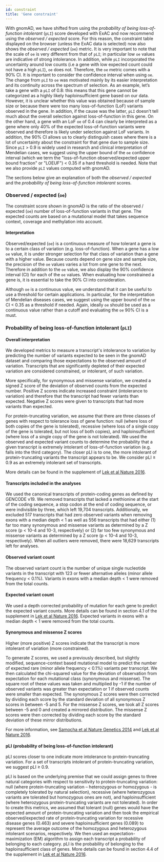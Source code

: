 ```yaml
---
id: constraint
title: 'Gene constraint'
---
```


With gnomAD, we have shifted from using the _probability of being loss-of-function intolerant_ (`pLI`) score developed with ExAC and now recommend using the _observed / expected_ score. For this reason, the constraint table displayed on the browser (unless the ExAC data is selected) now also shows the _observed / expected_ (`oe`) metric. It is very important to note that the scale of `oe` is very different from that of `pLI`; in particular low `oe` values are indicative of strong intolerance. In addition, while `pLI` incorporated the uncertainty around low counts (i.e a gene with low expected count could not have a high `pLI`), `oe` does not. Therefore, the `oe` metric comes with a 90% CI. It is important to consider the confidence interval when using `oe`.
The change from `pLI` to `oe` was motivated mainly by its easier interpretation and its continuity across the spectrum of selection. As an example, let’s take a gene with a `pLI` of 0.8: this means that this gene cannot be categorized as a highly likely haploinsufficient gene based on our data. However, it is unclear whether this value was obtained because of sample size or because there were too many loss-of-function (LoF) variants observed in the gene. In addition, if the cause was the latter, `pLI` doesn’t tell much about the overall selection against loss-of-function in this gene. On the other hand, a gene with an LoF  `oe` of 0.4 can clearly be interpreted as a gene where only 40% of the expected loss-of-function variants were observed and therefore is likely under selection against LoF variants. In addition, the 90% CI allows us to clearly distinguish cases where there is a lot of uncertainty about the constraint for that gene due to sample size.
Since `pLI` > 0.9 is widely used in research and clinical interpretation of Mendelian cases, we suggest using the upper bound of the `oe` confidence interval (which we term the "loss-of-function observed/expected upper bound fraction" or "LOEUF") < 0.35 if a hard threshold is needed. Note that we also provide `pLI` values computed with gnomAD.

The sections below give an explanation of both the _observed / expected_ and the _probability of being loss-of-function intolerant_ scores.


### Observed / expected (`oe`)

The constraint score shown in gnomAD is the ratio of the observed / expected (`oe`) number of loss-of-function variants in that gene. The expected counts are based on a mutational model that takes sequence context, coverage and methylation into account.

#### Interpretation
Observed/expected (`oe`) is a continuous measure of how tolerant a gene is to a certain class of variation (e.g. loss-of-function). When a gene has a low `oe` value, it is under stronger selection for that class of variation than a gene with a higher value. Because counts depend on gene size and sample size, the precision of the `oe` values varies a lot from one gene to the next. Therefore in addition to the `oe` value, we also display the 90% confidence interval (CI) for each of the `oe` values. When evaluating how constrained a gene is, it is essential to take the 90% CI into consideration.

Although `oe` is a continuous value,  we understand that it can be useful to use a threshold for certain applications. In particular, for the interpretation of Mendelian diseases cases, we suggest using the upper bound of the `oe` CI < 0.35 as a threshold if needed. Again, ideally `oe` should be used as a continuous value rather than a cutoff and evaluating the `oe` 90% CI is a must.

### Probability of being loss-of-function intolerant (`pLI`)

#### Overall interpretation

We developed metrics to measure a transcript's intolerance to variation by predicting the number of variants expected to be seen in the gnomAD dataset and comparing those expectations to the observed amount of variation. Transcripts that are significantly depleted of their expected variation are considered constrained, or intolerant, of such variation.

More specifically, for synonymous and missense variation, we created a signed Z score of the deviation of observed counts from the expected number. Positive Z scores indicate increased constraint (intolerance to variation) and therefore that the transcript had fewer variants than expected. Negative Z scores were given to transcripts that had more variants than expected.

For protein-truncating variation, we assume that there are three classes of genes with respect to tolerance loss of gene function: null (where loss of both copies of the gene is tolerated), recessive (where loss of a single copy of the gene is tolerated, but not loss of both copies), and haploinsufficient (where loss of a single copy of the gene is not tolerated). We used the observed and expected variant counts to determine the probability that a given transcript is extremely intolerant of loss-of-function variation (e.g. falls into the third category). The closer pLI is to one, the more intolerant of protein-truncating variants the transcript appears to be. We consider pLI ≥ 0.9 as an extremely intolerant set of transcripts.

More details can be found in the supplement of [Lek et al Nature 2016](https://www.nature.com/articles/nature19057).

#### Transcripts included in the analyses

We used the canonical transcripts of protein-coding genes as defined by GENCODE v19. We removed transcripts that lacked a methionine at the start of the coding sequence, a stop codon at the end of coding sequence, or were indivisible by three, which left 19,704 transcripts. Additionally, we excluded 517 transcripts that had zero observed variants when removing exons with a median depth < 1 as well as 556 transcripts that had either (1) far too many synonymous and missense variants as determined by a Z score (p < 10-4 and 10-3, respectively) or (2) far too few synonymous and missense variants as determined by a Z score (p < 10-4 and 10-3, respectively). When all outliers were removed, there were 18,629 transcripts left for analyses.

#### Observed variant count

The observed variant count is the number of unique single nucleotide variants in the transcript with 123 or fewer alternative alleles (minor allele frequency < 0.1%). Variants in exons with a median depth < 1 were removed from the total counts.

#### Expected variant count

We used a depth corrected probability of mutation for each gene to predict the expected variant counts. More details can be found in section 4.1 of the supplement in [Lek et al Nature 2016](https://www.nature.com/articles/nature19057). Expected variants in exons with a median depth < 1 were removed from the total counts.

#### Synonymous and missense Z scores

Higher (more positive) Z scores indicate that the transcript is more intolerant of variation (more constrained).

To generate Z scores, we used a previously described, but slightly modified, sequence-context based mutational model to predict the number of expected rare (minor allele frequency < 0.1%) variants per transcript. We then calculated the chi-squared value for the deviation of observation from expectation for each mutational class (synonymous and missense). The square root of these values was taken and multiplied by -1 if the number of observed variants was greater than expectation or 1 if observed counts were smaller than expected. The synonymous Z scores were then corrected by dividing each score by the standard deviation of all synonymous Z scores in between -5 and 5. For the missense Z scores, we took all Z scores between -5 and 0 and created a mirrored distribution. The missense Z scores were then corrected by dividing each score by the standard deviation of these mirror distributions.

For more information, see [Samocha et al Nature Genetics 2014](https://www.nature.com/articles/ng.3050) and [Lek et al Nature 2016](https://www.nature.com/articles/nature19057).

#### pLI (probability of being loss-of-function intolerant)

pLI scores closer to one indicate more intolerance to protein-truncating variation. For a set of transcripts intolerant of protein-truncating variation, we suggest pLI ≥ 0.9.

pLI is based on the underlying premise that we could assign genes to three natural categories with respect to sensitivity to protein-truncating variation: null (where protein-truncating variation – heterozygous or homozygous - is completely tolerated by natural selection), recessive (where heterozygous variants are tolerated but homozygous ones are not), and haploinsufficient (where heterozygous protein-truncating variants are not tolerated). In order to create this metrics, we assumed that tolerant (null) genes would have the expected amount of protein-truncating variation and then took the empirical observed/expected rate of protein-truncating variation for recessive disease genes (0.463) and severe haploinsufficient genes (0.089) to represent the average outcome of the homozygous and heterozygous intolerant scenarios, respectively. We then used an expectation-maximization (EM) algorithm to assign each transcript a probability of belonging to each category. pLI is the probability of belonging to the haploinsufficient class of genes. More details can be found in section 4.4 of the supplement in [Lek et al Nature 2016](https://www.nature.com/articles/nature19057).
